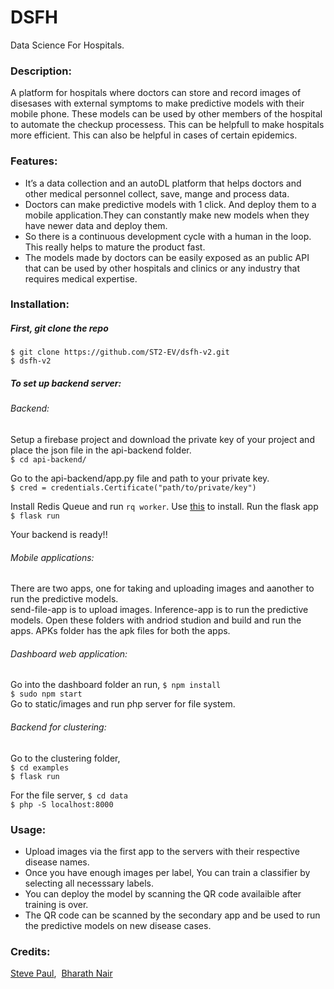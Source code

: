 # DSFH
Data Science For Hospitals.

### Description:
A platform for hospitals where doctors can store and record images of disesases with external symptoms to make predictive models with their mobile phone. These models can be used by other members of the hospital to automate the checkup processess. This can be helpfull to make hospitals more efficient. This can also be helpful in cases of certain epidemics.

### Features:
* It’s a data collection and an autoDL platform that helps doctors and other medical personnel collect, save, mange and process data.
* Doctors can make predictive models with 1 click. And deploy them to a mobile application.They can constantly make new models when they have newer data and deploy them. 
* So there is a continuous development cycle with a human in the loop. This really helps to mature the product fast.
* The models made by doctors can be easily exposed as an public API that can be used by other hospitals and clinics or any industry that requires medical expertise.

### Installation:
##### First, git clone the repo
```$ git clone https://github.com/ST2-EV/dsfh-v2.git```<br />
```$ dsfh-v2```

##### To set up backend server:

###### Backend:
Setup a firebase project and download the private key of your project and place the json file in the api-backend folder.<br />
```$ cd api-backend/```

Go to the api-backend/app.py file and path to your private key.<br />
```$ cred = credentials.Certificate("path/to/private/key")```

Install Redis Queue and run ```rq worker```. Use [this](https://python-rq.org/) to install. Run the flask app<br />
```$ flask run```

Your backend is ready!!

###### Mobile applications:
There are two apps, one for taking and uploading images and aanother to run the predictive models.
<br />
send-file-app is to upload images.
Inference-app is to run the predictive models.
Open these folders with andriod studion and build and run the apps.
APKs folder has the apk files for both the apps.
<br />

###### Dashboard web application:
Go into the dashboard folder an run,
```$ npm install```<br />
```$ sudo npm start```<br />
Go to static/images and run php server for file system.<br />
###### Backend for clustering:
Go to the clustering folder,<br />
```$ cd examples```<br />
```$ flask run```<br />

For the file server,
```$ cd data```<br />
```$ php -S localhost:8000```<br />

### Usage:
* Upload images via the first app to the servers with their respective disease names.
* Once you have enough images per label, You can train a classifier by selecting all necesssary labels.
* You can deploy the model by scanning the QR code availaible after training is over.
* The QR code can be scanned by the secondary app and be used to run the predictive models on new disease cases.


### Credits:
[Steve Paul](https://github.com/ST2-EV),&nbsp; [Bharath Nair](https://github.com/bnair2001)
